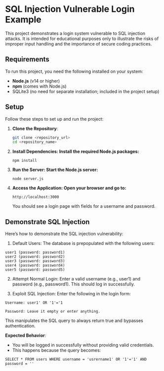 # SQL Injection Vulnerable Login Example

This project demonstrates a login system vulnerable to SQL injection attacks. It is intended for educational purposes only to illustrate the risks of improper input handling and the importance of secure coding practices.

## **Requirements**

To run this project, you need the following installed on your system:

- **Node.js** (v14 or higher)
- **npm** (comes with Node.js)
- SQLite3 (no need for separate installation; included in the project setup)

## **Setup**

Follow these steps to set up and run the project:

1. **Clone the Repository**:
   ```bash
   git clone <repository_url>
   cd <repository_name>
   ```

 2. **Install Dependencies: Install the required Node.js packages:**
    ```
    npm install
    ```
3. **Run the Server: Start the Node.js server:**
    ```
    node server.js
    ```
4. **Access the Application: Open your browser and go to:**
    ```
    http://localhost:3000
    ```
    You should see a login page with fields for a username and password.

## **Demonstrate SQL Injection**

Here’s how to demonstrate the SQL injection vulnerability:

1. Default Users: The database is prepopulated with the following users:

```
user1 (password: password1)
user2 (password: password2)
user3 (password: password3)
user4 (password: password4)
user5 (password: password5)
```

2. Attempt Normal Login: Enter a valid username (e.g., user1) and password (e.g., password1). This should log in successfully.

3. Exploit SQL Injection: Enter the following in the login form:

```
Username: user1' OR '1'='1
```
```
Password: Leave it empty or enter anything.
```

This manipulates the SQL query to always return true and bypasses authentication.

**Expected Behavior**:

- You will be logged in successfully without providing valid credentials.
- This happens because the query becomes:

```
SELECT * FROM users WHERE username = 'usrername1' OR '1'='1' AND password = ''
```


